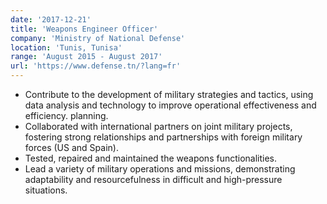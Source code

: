 ```yaml
---
date: '2017-12-21'
title: 'Weapons Engineer Officer'
company: 'Ministry of National Defense'
location: 'Tunis, Tunisa'
range: 'August 2015 - August 2017'
url: 'https://www.defense.tn/?lang=fr'
---
```


- Contribute to the development of military strategies and tactics, using data analysis and technology to improve operational effectiveness and efficiency.
  planning.
- Collaborated with international partners on joint military projects, fostering strong relationships and partnerships with foreign military forces (US and Spain).
- Tested, repaired and maintained the weapons functionalities.
- Lead a variety of military operations and missions, demonstrating adaptability and resourcefulness in difficult and high-pressure situations.
